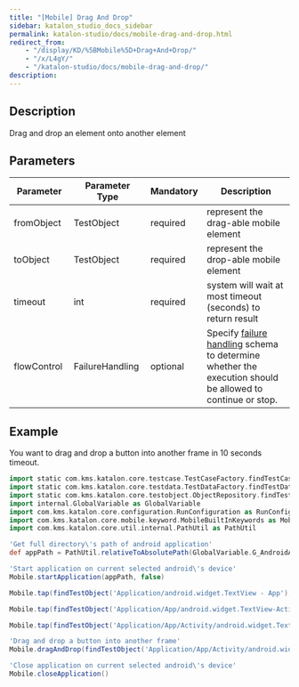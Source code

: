 ```yaml
---
title: "[Mobile] Drag And Drop"
sidebar: katalon_studio_docs_sidebar
permalink: katalon-studio/docs/mobile-drag-and-drop.html
redirect_from:
    - "/display/KD/%5BMobile%5D+Drag+And+Drop/"
    - "/x/L4gY/"
    - "/katalon-studio/docs/mobile-drag-and-drop/"
description:
---
```

Description
-----------

Drag and drop an element onto another element

Parameters  
------------

| Parameter | Parameter Type | Mandatory | Description |
| --- | --- | --- | --- |
| fromObject  | TestObject  | required | represent the drag-able mobile element |
| toObject  | TestObject | required | represent the drop-able mobile element |
| timeout  | int | required | system will wait at most timeout (seconds) to return result |
| flowControl  | FailureHandling  | optional | Specify [failure handling](/x/qAAM) schema to determine whether the execution should be allowed to continue or stop. |

Example
-------

You want to drag and drop a button into another frame in 10 seconds timeout.

```groovy
import static com.kms.katalon.core.testcase.TestCaseFactory.findTestCase
import static com.kms.katalon.core.testdata.TestDataFactory.findTestData
import static com.kms.katalon.core.testobject.ObjectRepository.findTestObject
import internal.GlobalVariable as GlobalVariable
import com.kms.katalon.core.configuration.RunConfiguration as RunConfiguration
import com.kms.katalon.core.mobile.keyword.MobileBuiltInKeywords as Mobile
import com.kms.katalon.core.util.internal.PathUtil as PathUtil

'Get full directory\'s path of android application'
def appPath = PathUtil.relativeToAbsolutePath(GlobalVariable.G_AndroidApp, RunConfiguration.getProjectDir())

'Start application on current selected android\'s device'
Mobile.startApplication(appPath, false)

Mobile.tap(findTestObject('Application/android.widget.TextView - App'), 10)

Mobile.tap(findTestObject('Application/App/android.widget.TextView-Activity'), 10)

Mobile.tap(findTestObject('Application/App/Activity/android.widget.TextView-Custom Dialog'), 10)

'Drag and drop a button into another frame'
Mobile.dragAndDrop(findTestObject('Application/App/Activity/android.widget.Button'),findTestObject('Application/App/Activity/android.widget.Frame 1'), 10)

'Close application on current selected android\'s device'
Mobile.closeApplication()
```